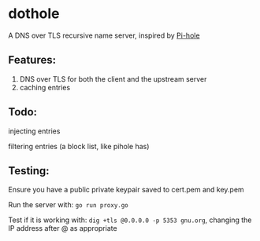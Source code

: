 # dothole

A DNS over TLS recursive name server, inspired by [Pi-hole](https://pi-hole.net/)

## Features:
1. DNS over TLS for both the client and the upstream server
2. caching entries

## Todo:
injecting entries

filtering entries (a block list, like pihole has)

## Testing:
Ensure you have a public private keypair saved to cert.pem and key.pem

Run the server with: `go run proxy.go`

Test if it is working with: `dig +tls @0.0.0.0 -p 5353 gnu.org`, changing the IP address after @ as appropriate

